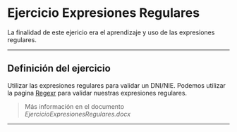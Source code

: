 Ejercicio Expresiones Regulares
==================================

La finalidad de este ejericio era el aprendizaje y uso de las expresiones regulares.


---------


Definición del ejercicio
---------------------

Utilizar las expresiones regulares para validar un DNI/NIE.
Podemos utilizar la pagina [Regexr][1] para validar nuestras expresiones regulares.

> Más información en el documento *EjercicioExpresionesRegulares.docx*

----------------------

[1]: http://regexr.com/